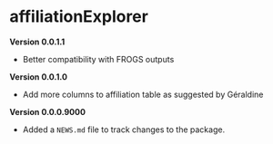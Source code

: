 # affiliationExplorer

**Version 0.0.1.1**

- Better compatibility with FROGS outputs

**Version 0.0.1.0**

- Add more columns to affiliation table as suggested by Géraldine

**Version 0.0.0.9000**

* Added a `NEWS.md` file to track changes to the package.
